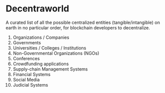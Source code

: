 # Decentraworld
A curated list of all the possible centralized entities (tangible/intangible) on earth in no particular order, for blockchain developers to decentralize.  

1. Organizations / Companies
2. Governments
3. Universities / Colleges / Institutions
4. Non-Governmental Organizations (NGOs)
5. Conferences
6. Crowdfunding applications
7. Supply-chain Management Systems
8. Financial Systems
9. Social Media
10. Judicial Systems
